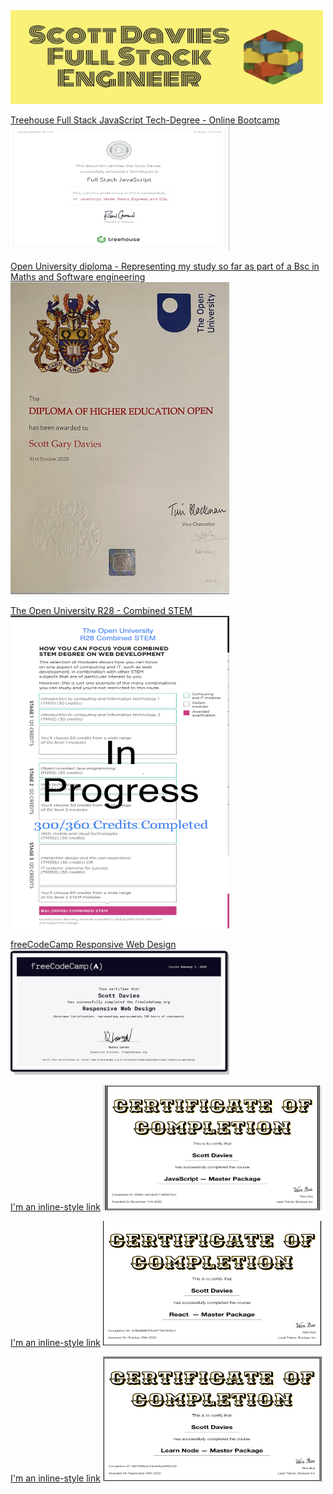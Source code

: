<img src='readme-images/header.jpeg' width='500' height='150' alt='logo'/>

[Treehouse Full Stack JavaScript Tech-Degree - Online Bootcamp](https://teamtreehouse.com/techdegree/full-stack-javascript)
<img src='readme-images/fsjs.jpeg' width='350' height='200' alt='project preview'/>

[Open University diploma - Representing my study so far as part of a Bsc in Maths and Software engineering](http://www.open.ac.uk/courses/combined-studies/degrees/bsc-combined-science-maths-technology-engineering-r28)
<img src='readme-images/diploma.jpeg' width='350' height='500' alt='project preview'/>

[The Open University R28 - Combined STEM](http://www.open.ac.uk/courses/combined-studies/degrees/bsc-combined-science-maths-technology-engineering-r28)
<img src='readme-images/progress.jpeg' width='350' height='500' alt='project preview'/>

[freeCodeCamp Responsive Web Design](https://www.freecodecamp.org)
<img src='readme-images/fcc.jpeg' width='350' height='200' alt='project preview'/>

[I'm an inline-style link](https://www.google.com)
<img src='readme-images/javascript.jpeg' width='350' height='200' alt='project preview'/>

[I'm an inline-style link](https://www.google.com)
<img src='readme-images/react.jpeg' width='350' height='200' alt='project preview'/>

[I'm an inline-style link](https://www.google.com)
<img src='readme-images/node.jpeg' width='350' height='200' alt='project preview'/>